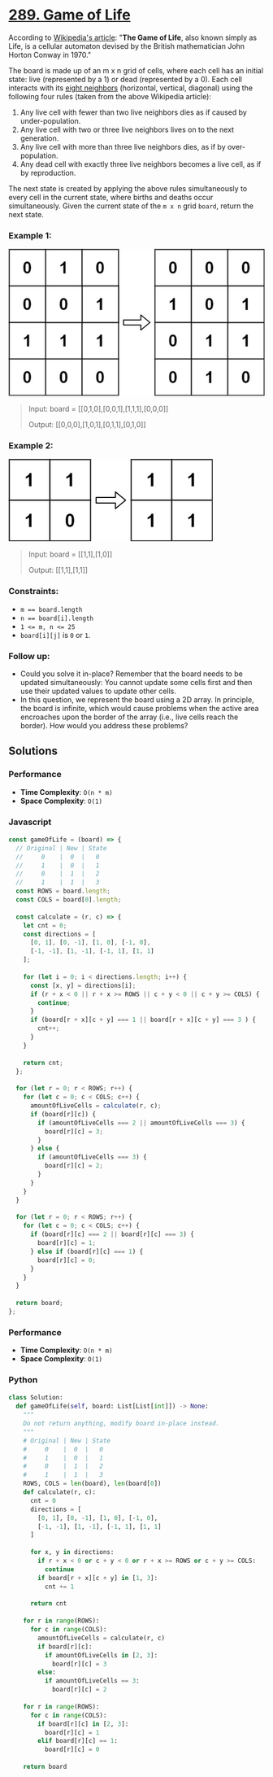 # [289. Game of Life](https://leetcode.com/problems/game-of-life/description/)

According to [Wikipedia's article](https://en.wikipedia.org/wiki/Conway%27s_Game_of_Life): "**The Game of Life**, also known simply as Life, is a cellular automaton devised by the British mathematician John Horton Conway in 1970."

The board is made up of an m x n grid of cells, where each cell has an initial state: live (represented by a 1) or dead (represented by a 0). Each cell interacts with its [eight neighbors](https://en.wikipedia.org/wiki/Moore_neighborhood) (horizontal, vertical, diagonal) using the following four rules (taken from the above Wikipedia article):

1. Any live cell with fewer than two live neighbors dies as if caused by under-population.
2. Any live cell with two or three live neighbors lives on to the next generation.
3. Any live cell with more than three live neighbors dies, as if by over-population.
4. Any dead cell with exactly three live neighbors becomes a live cell, as if by reproduction.

The next state is created by applying the above rules simultaneously to every cell in the current state, where births and deaths occur simultaneously. Given the current state of the `m x n` grid `board`, return the next state.


### Example 1:
![](./images/grid1.jpg)
> Input: board = [[0,1,0],[0,0,1],[1,1,1],[0,0,0]]
>
> Output: [[0,0,0],[1,0,1],[0,1,1],[0,1,0]]


### Example 2:
![](./images/grid2.jpg)
> Input: board = [[1,1],[1,0]]
>
> Output: [[1,1],[1,1]]
 

### Constraints:
- `m == board.length`
- `n == board[i].length`
- `1 <= m, n <= 25`
- `board[i][j]` is `0` or `1`.


### Follow up:

- Could you solve it in-place? Remember that the board needs to be updated simultaneously: You cannot update some cells first and then use their updated values to update other cells.
- In this question, we represent the board using a 2D array. In principle, the board is infinite, which would cause problems when the active area encroaches upon the border of the array (i.e., live cells reach the border). How would you address these problems?


## Solutions

### Performance

- **Time Complexity**: `O(n * m)`
- **Space Complexity**: `O(1)`

### Javascript

```javascript
const gameOfLife = (board) => {
  // Original | New | State
  //     0    |  0  |   0
  //     1    |  0  |   1
  //     0    |  1  |   2
  //     1    |  1  |   3
  const ROWS = board.length;
  const COLS = board[0].length;

  const calculate = (r, c) => {
    let cnt = 0;
    const directions = [
      [0, 1], [0, -1], [1, 0], [-1, 0],
      [-1, -1], [1, -1], [-1, 1], [1, 1]
    ];

    for (let i = 0; i < directions.length; i++) {
      const [x, y] = directions[i];
      if (r + x < 0 || r + x >= ROWS || c + y < 0 || c + y >= COLS) {
        continue;
      }
      if (board[r + x][c + y] === 1 || board[r + x][c + y] === 3 ) {
        cnt++;
      }
    }

    return cnt;
  };

  for (let r = 0; r < ROWS; r++) {
    for (let c = 0; c < COLS; c++) {
      amountOfLiveCells = calculate(r, c);
      if (board[r][c]) {
        if (amountOfLiveCells === 2 || amountOfLiveCells === 3) {
          board[r][c] = 3;
        }
      } else {
        if (amountOfLiveCells === 3) {
          board[r][c] = 2;
        }
      }
    }
  }

  for (let r = 0; r < ROWS; r++) {
    for (let c = 0; c < COLS; c++) {
      if (board[r][c] === 2 || board[r][c] === 3) {
        board[r][c] = 1;
      } else if (board[r][c] === 1) {
        board[r][c] = 0;
      }
    }
  }

  return board;
};
```

### Performance

- **Time Complexity**: `O(n * m)`
- **Space Complexity**: `O(1)`

### Python

```python
class Solution:
  def gameOfLife(self, board: List[List[int]]) -> None:
    """
    Do not return anything, modify board in-place instead.
    """
    # Original | New | State
    #     0    |  0  |   0
    #     1    |  0  |   1
    #     0    |  1  |   2
    #     1    |  1  |   3
    ROWS, COLS = len(board), len(board[0])
    def calculate(r, c):
      cnt = 0
      directions = [
        [0, 1], [0, -1], [1, 0], [-1, 0],
        [-1, -1], [1, -1], [-1, 1], [1, 1]
      ]

      for x, y in directions:
        if r + x < 0 or c + y < 0 or r + x >= ROWS or c + y >= COLS:
          continue
        if board[r + x][c + y] in [1, 3]:
          cnt += 1

      return cnt

    for r in range(ROWS):
      for c in range(COLS):
        amountOfLiveCells = calculate(r, c)
        if board[r][c]: 
          if amountOfLiveCells in [2, 3]:
            board[r][c] = 3
        else:
          if amountOfLiveCells == 3:
            board[r][c] = 2

    for r in range(ROWS):
      for c in range(COLS):
        if board[r][c] in [2, 3]:
          board[r][c] = 1
        elif board[r][c] == 1:
          board[r][c] = 0

    return board
```
